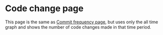 # Code change page

This page is the same as [Commit frequency page](https://github.com/starychfojtu/CodeInsight/blob/CommitFeatures/docs/cm-stats-commit-frequency.md), but uses only the all time graph and shows the number of code changes made in that time period.
